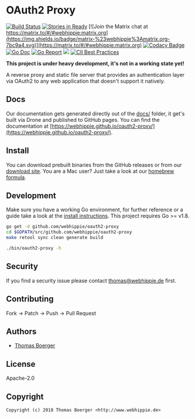 # OAuth2 Proxy

[![Build Status](http://github.dronehippie.de/api/badges/webhippie/oauth2-proxy/status.svg)](http://github.dronehippie.de/webhippie/oauth2-proxy)
[![Stories in Ready](https://badge.waffle.io/webhippie/oauth2-proxy.svg?label=ready&title=Ready)](http://waffle.io/webhippie/oauth2-proxy)
[![Join the Matrix chat at https://matrix.to/#/#webhippie:matrix.org](https://img.shields.io/badge/matrix-%23webhippie%3Amatrix.org-7bc9a4.svg)](https://matrix.to/#/#webhippie:matrix.org)
[![Codacy Badge](https://api.codacy.com/project/badge/Grade/ce7c69786de24badb690a0b271c55663)](https://www.codacy.com/app/webhippie/oauth2-proxy?utm_source=github.com&amp;utm_medium=referral&amp;utm_content=webhippie/oauth2-proxy&amp;utm_campaign=Badge_Grade)
[![Go Doc](https://godoc.org/github.com/webhippie/oauth2-proxy?status.svg)](http://godoc.org/github.com/webhippie/oauth2-proxy)
[![Go Report](https://goreportcard.com/badge/github.com/webhippie/oauth2-proxy)](https://goreportcard.com/report/github.com/webhippie/oauth2-proxy)
[![](https://images.microbadger.com/badges/image/tboerger/oauth2-proxy.svg)](http://microbadger.com/images/tboerger/oauth2-proxy "Get your own image badge on microbadger.com")
[![CII Best Practices](https://bestpractices.coreinfrastructure.org/projects/1831/badge)](https://bestpractices.coreinfrastructure.org/projects/1831)

**This project is under heavy development, it's not in a working state yet!**

A reverse proxy and static file server that provides an authentication layer via OAuth2 to any web application that doesn't support it natively.


## Docs

Our documentation gets generated directly out of the [docs/](docs/) folder, it get's built via Drone and published to GitHub pages. You can find the documentation at [https://webhippie.github.io/oauth2-proxy/](https://webhippie.github.io/oauth2-proxy/).


## Install

You can download prebuilt binaries from the GitHub releases or from our [download site](http://dl.webhippie.de/misc/oauth2-proxy). You are a Mac user? Just take a look at our [homebrew formula](https://github.com/webhippie/homebrew-webhippie).


## Development

Make sure you have a working Go environment, for further reference or a guide take a look at the [install instructions](http://golang.org/doc/install.html). This project requires Go >= v1.8.

```bash
go get -d github.com/webhippie/oauth2-proxy
cd $GOPATH/src/github.com/webhippie/oauth2-proxy
make retool sync clean generate build

./bin/oauth2-proxy -h
```


## Security

If you find a security issue please contact thomas@webhippie.de first.


## Contributing

Fork -> Patch -> Push -> Pull Request


## Authors

* [Thomas Boerger](https://github.com/tboerger)


## License

Apache-2.0


## Copyright

```
Copyright (c) 2018 Thomas Boerger <http://www.webhippie.de>
```
